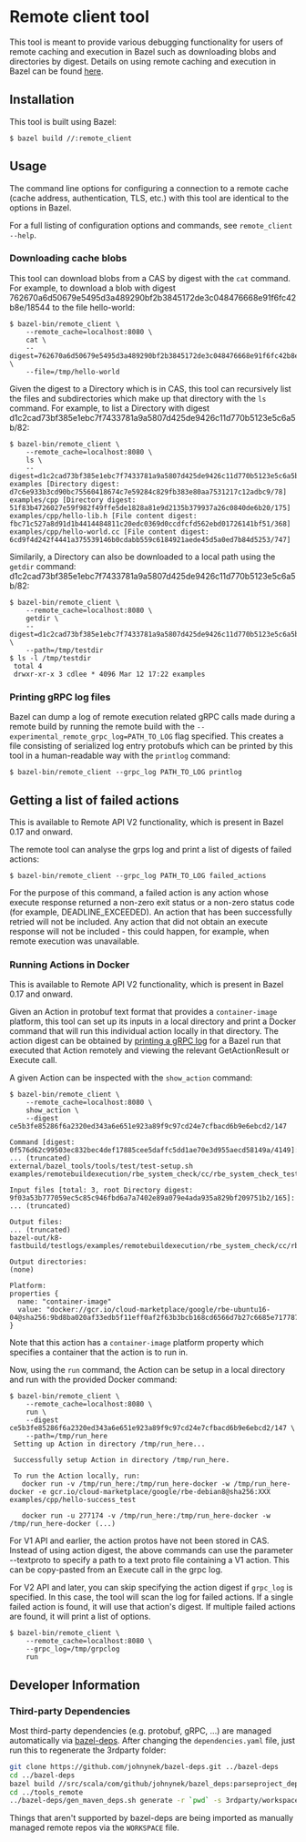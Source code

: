 # Remote client tool
This tool is meant to provide various debugging functionality for users of remote caching and
execution in Bazel such as downloading blobs and directories by digest. Details on using remote
caching and execution in Bazel can be found [here](https://docs.bazel.build/versions/master/remote-caching.html).

## Installation

This tool is built using Bazel:

    $ bazel build //:remote_client

## Usage

The command line options for configuring a connection to a remote cache (cache address,
authentication, TLS, etc.) with this tool are identical to the options in Bazel.

For a full listing of configuration options and commands, see `remote_client --help`.

### Downloading cache blobs

This tool can download blobs from a CAS by digest with the `cat` command. For example, to download a
blob with digest 762670a6d50679e5495d3a489290bf2b3845172de3c048476668e91f6fc42b8e/18544 to the file
hello-world:

    $ bazel-bin/remote_client \
        --remote_cache=localhost:8080 \
        cat \
        --digest=762670a6d50679e5495d3a489290bf2b3845172de3c048476668e91f6fc42b8e/18544 \
        --file=/tmp/hello-world

Given the digest to a Directory which is in CAS, this tool can recursively list the files and
subdirectories which make up that directory with the `ls` command. For example, to list a Directory
with digest d1c2cad73bf385e1ebc7f7433781a9a5807d425de9426c11d770b5123e5c6a5b/82:

    $ bazel-bin/remote_client \
        --remote_cache=localhost:8080 \
        ls \
        --digest=d1c2cad73bf385e1ebc7f7433781a9a5807d425de9426c11d770b5123e5c6a5b/82
    examples [Directory digest: d7c6e933b3cd90bc75560418674c7e59284c829fb383e80aa7531217c12adbc9/78]
    examples/cpp [Directory digest: 51f83b4726027e59f982f49ffe5de1828a81e9d2135b379937a26c0840de6b20/175]
    examples/cpp/hello-lib.h [File content digest: fbc71c527a8d91d1b4414484811c20edc0369d0ccdfcfd562ebd01726141bf51/368]
    examples/cpp/hello-world.cc [File content digest: 6cd9f4d242f4441a375539146b0cdabb559c6184921aede45d5a0ed7b84d5253/747]

Similarily, a Directory can also be downloaded to a local path using the `getdir` command:
d1c2cad73bf385e1ebc7f7433781a9a5807d425de9426c11d770b5123e5c6a5b/82:

    $ bazel-bin/remote_client \
        --remote_cache=localhost:8080 \
        getdir \
        --digest=d1c2cad73bf385e1ebc7f7433781a9a5807d425de9426c11d770b5123e5c6a5b/82 \
        --path=/tmp/testdir
    $ ls -l /tmp/testdir
     total 4
     drwxr-xr-x 3 cdlee * 4096 Mar 12 17:22 examples

### <a name="readlog"></a>Printing gRPC log files

Bazel can dump a log of remote execution related gRPC calls made during a remote build by
running the remote build with the `--experimental_remote_grpc_log=PATH_TO_LOG` flag specified. This
creates a file consisting of serialized log entry protobufs which can be printed by this tool in a
human-readable way with the `printlog` command:

    $ bazel-bin/remote_client --grpc_log PATH_TO_LOG printlog

## Getting a list of failed actions

This is available to Remote API V2 functionality, which is present in Bazel 0.17
and onward.

The remote tool can analyse the grps log and print a list of digests of failed
actions:

    $ bazel-bin/remote_client --grpc_log PATH_TO_LOG failed_actions

For the purpose of this command, a failed action is any action whose execute
response returned a non-zero exit status or a non-zero status code (for example, DEADLINE_EXCEEDED).
An action that has been successfully retried will not be included.
Any action that did not obtain an execute response will not be included - this could happen, for
example, when remote execution was unavailable.


### Running Actions in Docker

This is available to Remote API V2 functionality, which is present in Bazel 0.17
and onward.


Given an Action in protobuf text format that provides a `container-image` platform, this tool can
set up its inputs in a local directory and print a Docker command that will run this individual
action locally in that directory. The action digest can be obtained by [printing a gRPC
log](#readlog) for a Bazel run that executed that Action remotely and viewing
the relevant GetActionResult or Execute call.

A given Action can be inspected with the `show_action` command:


    $ bazel-bin/remote_client \
        --remote_cache=localhost:8080 \
        show_action \
        --digest ce5b3fe85286f6a2320ed343a6e651e923a89f9c97cd24e7cfbacd6b9e6ebcd2/147

    Command [digest: 0f576d62c99503ec832bec4def17885cee5daffc5dd1ae70e3d955aecd58149a/4149]:
    ... (truncated)
    external/bazel_tools/tools/test/test-setup.sh examples/remotebuildexecution/rbe_system_check/cc/rbe_system_check_test

    Input files [total: 3, root Directory digest: 9f03a53b777059ec5c85c946fbd6a7a7402e89a079e4ada935a829bf209751b2/165]:
    ... (truncated)

    Output files:
    ... (truncated)
    bazel-out/k8-fastbuild/testlogs/examples/remotebuildexecution/rbe_system_check/cc/rbe_system_check_test/test.xml

    Output directories:
    (none)

    Platform:
    properties {
      name: "container-image"
      value: "docker://gcr.io/cloud-marketplace/google/rbe-ubuntu16-04@sha256:9bd8ba020af33edb5f11eff0af2f63b3bcb168cd6566d7b27c6685e717787928"
    }


Note that this action has a `container-image` platform property which specifies a container that the
action is to run in.

Now, using the `run` command, the Action can be setup in a local directory and run with the provided
Docker command:

    $ bazel-bin/remote_client \
        --remote_cache=localhost:8080 \
        run \
        --digest ce5b3fe85286f6a2320ed343a6e651e923a89f9c97cd24e7cfbacd6b9e6ebcd2/147 \
        --path=/tmp/run_here
     Setting up Action in directory /tmp/run_here...

     Successfully setup Action in directory /tmp/run_here.

     To run the Action locally, run:
       docker run -v /tmp/run_here:/tmp/run_here-docker -w /tmp/run_here-docker -e gcr.io/cloud-marketplace/google/rbe-debian8@sha256:XXX examples/cpp/hello-success_test

       docker run -u 277174 -v /tmp/run_here:/tmp/run_here-docker -w /tmp/run_here-docker (...)

For V1 API and earlier, the action protos have not been stored in CAS.
Instead of using action digest, the above commands can use the parameter
--textproto to specify a path to a text proto file containing a V1 action.
This can be copy-pasted from an Execute call in the grpc log.

For V2 API and later, you can skip specifying the action digest if `grpc_log` is
specified. In this case, the tool will scan the log for failed actions. If a
single failed action is found, it will use that action's digest. If multiple
failed actions are found, it will print a list of options.

    $ bazel-bin/remote_client \
        --remote_cache=localhost:8080 \
        --grpc_log=/tmp/grpclog
        run


## Developer Information

### Third-party Dependencies

Most third-party dependencies (e.g. protobuf, gRPC, ...) are managed automatically via
[bazel-deps](https://github.com/johnynek/bazel-deps). After changing the `dependencies.yaml` file,
just run this to regenerate the 3rdparty folder:

```bash
git clone https://github.com/johnynek/bazel-deps.git ../bazel-deps
cd ../bazel-deps
bazel build //src/scala/com/github/johnynek/bazel_deps:parseproject_deploy.jar
cd ../tools_remote
../bazel-deps/gen_maven_deps.sh generate -r `pwd` -s 3rdparty/workspace.bzl -d dependencies.yaml
```

Things that aren't supported by bazel-deps are being imported as manually managed remote repos via
the `WORKSPACE` file.
